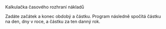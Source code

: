 Kalkulačka časového rozhraní nákladů

Zadáte začátek a konec obdobý a částku.
Program následně spočítá částku na den, dny v roce, a částku za ten danný rok.
